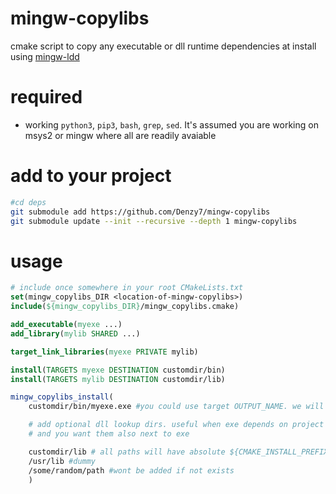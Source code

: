 # mingw-copylibs
cmake script to copy any executable or dll runtime dependencies at install using [mingw-ldd](https://github.com/nurupo/mingw-ldd)

# required
- working `python3`, `pip3`, `bash`, `grep`, `sed`. It's assumed you are working on msys2 or mingw where all are readily avaiable

# add to your project
```bash
#cd deps
git submodule add https://github.com/Denzy7/mingw-copylibs
git submodule update --init --recursive --depth 1 mingw-copylibs
```

# usage
```cmake
# include once somewhere in your root CMakeLists.txt
set(mingw_copylibs_DIR <location-of-mingw-copylibs>)
include(${mingw_copylibs_DIR}/mingw_copylibs.cmake)

add_executable(myexe ...)
add_library(mylib SHARED ...)

target_link_libraries(myexe PRIVATE mylib)

install(TARGETS myexe DESTINATION customdir/bin)
install(TARGETS mylib DESTINATION customdir/lib)

mingw_copylibs_install(
    customdir/bin/myexe.exe #you could use target OUTPUT_NAME. we will recurse in install prefix to find it

    # add optional dll lookup dirs. useful when exe depends on project built dlls 
    # and you want them also next to exe

    customdir/lib # all paths will have absolute ${CMAKE_INSTALL_PREFIX} appended
    /usr/lib #dummy
    /some/random/path #wont be added if not exists
    )
```
